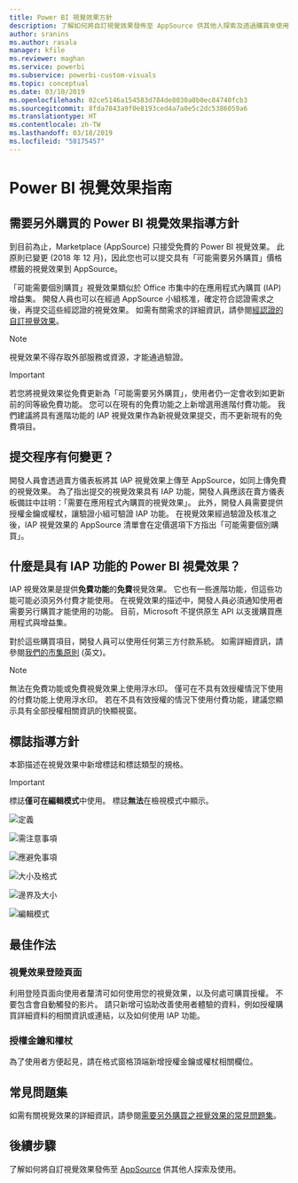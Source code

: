```yaml
---
title: Power BI 視覺效果方針
description: 了解如何將自訂視覺效果發佈至 AppSource 供其他人探索及透過購買來使用。
author: sranins
ms.author: rasala
manager: kfile
ms.reviewer: maghan
ms.service: powerbi
ms.subservice: powerbi-custom-visuals
ms.topic: conceptual
ms.date: 03/10/2019
ms.openlocfilehash: 02ce5146a154583d784de8030a0b0ec84740fcb3
ms.sourcegitcommit: 8fda7843a9f0e8193ced4a7a0e5c2dc5386059a6
ms.translationtype: HT
ms.contentlocale: zh-TW
ms.lasthandoff: 03/18/2019
ms.locfileid: "58175457"
---
```

# <a name="guidelines-for-power-bi-visuals"></a>Power BI 視覺效果指南

## <a name="guidelines-for-power-bi-visuals-with-additional-purchases"></a>需要另外購買的 Power BI 視覺效果指導方針

到目前為止，Marketplace (AppSource) 只接受免費的 Power BI 視覺效果。 此原則已變更 (2018 年 12 月)，因此您也可以提交具有「可能需要另外購買」價格標籤的視覺效果到 AppSource。 

「可能需要個別購買」視覺效果類似於 Office 市集中的在應用程式內購買 (IAP) 增益集。 開發人員也可以在經過 AppSource 小組核准，確定符合認證需求之後，再提交這些經認證的視覺效果。 如需有關需求的詳細資訊，請參閱[經認證的自訂視覺效果](../power-bi-custom-visuals-certified.md)。

> [!NOTE]
> 視覺效果不得存取外部服務或資源，才能通過驗證。

>[!IMPORTANT]  
> 若您將視覺效果從免費更新為「可能需要另外購買」，使用者仍一定會收到如更新前的同等級免費功能。 您可以在現有的免費功能之上新增選用進階付費功能。 我們建議將具有進階功能的 IAP 視覺效果作為新視覺效果提交，而不更新現有的免費項目。


## <a name="what-changed-in-the-submission-process"></a>提交程序有何變更？

開發人員會透過賣方儀表板將其 IAP 視覺效果上傳至 AppSource，如同上傳免費的視覺效果。 為了指出提交的視覺效果具有 IAP 功能，開發人員應該在賣方儀表板備註中註明：「需要在應用程式內購買的視覺效果」。 此外，開發人員需要提供授權金鑰或權杖，讓驗證小組可驗證 IAP 功能。 在視覺效果經過驗證及核准之後，IAP 視覺效果的 AppSource 清單會在定價選項下方指出「可能需要個別購買」。

## <a name="what-is-a-power-bi-visual-with-iap-features"></a>什麼是具有 IAP 功能的 Power BI 視覺效果？

IAP 視覺效果是提供**免費功能**的**免費**視覺效果。 它也有一些進階功能，但這些功能可能必須另外付費才能使用。 在視覺效果的描述中，開發人員必須通知使用者需要另行購買才能使用的功能。 目前，Microsoft 不提供原生 API 以支援購買應用程式與增益集。

對於這些購買項目，開發人員可以使用任何第三方付款系統。 如需詳細資訊，請參閱[我們的市集原則](https://docs.microsoft.com/office/dev/store/validation-policies#2-apps-or-add-ins-can-display-certain-ads) \(英文\)。

> [!NOTE]
> 無法在免費功能或免費視覺效果上使用浮水印。 僅可在不具有效授權情況下使用的付費功能上使用浮水印。 若在不具有效授權的情況下使用付費功能，建議您顯示具有全部授權相關資訊的快顯視窗。  

## <a name="logo-guidelines"></a>標誌指導方針

本節描述在視覺效果中新增標誌和標誌類型的規格。

> [!IMPORTANT]
> 標誌**僅可在編輯模式**中使用。 標誌**無法**在檢視模式中顯示。

![定義](media/office-store-in-app-purchase-visual-guidelines/definitions.png)

![需注意事項](media/office-store-in-app-purchase-visual-guidelines/things-to-keep-in-mind.png)

![應避免事項](media/office-store-in-app-purchase-visual-guidelines/things-to-avoid.png)

![大小及格式](media/office-store-in-app-purchase-visual-guidelines/size-and-format.png)

![邊界及大小](media/office-store-in-app-purchase-visual-guidelines/margins-and-sizes.png)

![編輯模式](media/office-store-in-app-purchase-visual-guidelines/logos-in-edit-mode.png)

## <a name="best-practices"></a>最佳作法

### <a name="visual-landing-page"></a>視覺效果登陸頁面

利用登陸頁面向使用者釐清可如何使用您的視覺效果，以及何處可購買授權。 不要包含會自動觸發的影片。 請只新增可協助改善使用者體驗的資料，例如授權購買詳細資料的相關資訊或連結，以及如何使用 IAP 功能。

### <a name="license-key-and-token"></a>授權金鑰和權杖

為了使用者方便起見，請在格式窗格頂端新增授權金鑰或權杖相關欄位。

## <a name="faq"></a>常見問題集

如需有關視覺效果的詳細資訊，請參閱[需要另外購買之視覺效果的常見問題集](https://docs.microsoft.com/power-bi/power-bi-custom-visuals-faq#visuals-with-additional-purchases)。

## <a name="next-steps"></a>後續步驟

了解如何將自訂視覺效果發佈至 [AppSource](office-store.md) 供其他人探索及使用。
